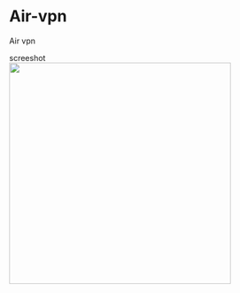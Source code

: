 # Air-vpn
Air vpn

screeshot<br>
<img src="https://github.com/pepelawycliffe/photo-motion-animation/blob/main/1.png" width="400"><br>
